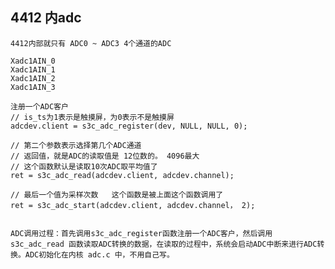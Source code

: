 
## 4412 内adc

	4412内部就只有 ADC0 ~ ADC3 4个通道的ADC

	Xadc1AIN_0
	Xadc1AIN_1
	Xadc1AIN_2
	Xadc1AIN_3

	注册一个ADC客户
	// is_ts为1表示是触摸屏，为0表示不是触摸屏
	adcdev.client = s3c_adc_register(dev, NULL, NULL, 0);

	// 第二个参数表示选择第几个ADC通道
	// 返回值，就是ADC的读取值是 12位数的。 4096最大
	// 这个函数默认是读取10次ADC取平均值了
	ret = s3c_adc_read(adcdev.client, adcdev.channel);
	
	// 最后一个值为采样次数	这个函数是被上面这个函数调用了
	ret = s3c_adc_start(adcdev.client, adcdev.channel， 2);


	ADC调用过程：首先调用s3c_adc_register函数注册一个ADC客户，然后调用 s3c_adc_read 函数读取ADC转换的数据，在读取的过程中，系统会启动ADC中断来进行ADC转换。ADC初始化在内核 adc.c 中，不用自己写。


